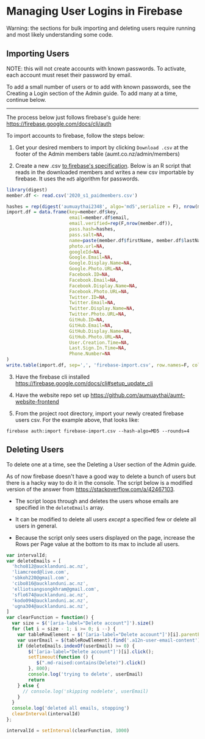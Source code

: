 # Managing User Logins in Firebase

Warning: the sections for bulk importing and deleting users require running and most likely understanding some code.

## Importing Users

NOTE: this will not create accounts with known passwords. To activate, each account must reset their password by email.

To add a small number of users or to add with known passwords, see the Creating a Login section of the Admin guide. To add many at a time, continue below.

***

The process below just follows firebase's guide here: https://firebase.google.com/docs/cli/auth

To import accounts to firebase, follow the steps below:

1. Get your desired members to import by clicking  `Download .csv`  at the footer of the Admin members table (aumt.co.nz/admin/members)

1. Create a new .csv [to firebase's specification](https://firebase.google.com/docs/cli/auth#CSV). Below is an R script that reads in the downloaded members and writes a new csv importable by firebase. It uses the `md5` algorithm for passwords.

```r
library(digest)
member.df <- read.csv('2020_s1_paidmembers.csv')

hashes = rep(digest('aumuaythai2348', algo='md5',serialize = F), nrow(member.df))
import.df = data.frame(key=member.df$key,
                       email=member.df$email,
                       email.verified=rep(F,nrow(member.df)),
                       pass.hash=hashes,
                       pass.salt=NA,
                       name=paste(member.df$firstName, member.df$lastName),
                       photo.url=NA,
                       googleId=NA,
                       Google.Email=NA,
                       Google.Display.Name=NA,
                       Google.Photo.URL=NA,
                       Facebook.ID=NA,
                       Facebook.Email=NA,
                       Facebook.Display.Name=NA,
                       Facebook.Photo.URL=NA,
                       Twitter.ID=NA,
                       Twitter.Email=NA,
                       Twitter.Display.Name=NA,
                       Twitter.Photo.URL=NA,
                       GitHub.ID=NA,
                       GitHub.Email=NA,
                       GitHub.Display.Name=NA,
                       GitHub.Photo.URL=NA,
                       User.Creation.Time=NA,
                       Last.Sign.In.Time=NA,
                       Phone.Number=NA
)
write.table(import.df, sep=',', 'firebase-import.csv', row.names=F, col.names = F, na='')
```

3. Have the firebase cli installed https://firebase.google.com/docs/cli#setup_update_cli

1. Have the website repo set up https://github.com/aumuaythai/aumt-website-frontend

1. From the project root directory, import your newly created firebase users csv. For the example above, that looks like:

```
firebase auth:import firebase-import.csv --hash-algo=MD5 --rounds=4
```


## Deleting Users

To delete one at a time, see the Deleting a User section of the Admin guide.

As of now firebase doesn't have a good way to delete a bunch of users but there is a hacky way to do it in the console. The script below is a modified version of the answer from  https://stackoverflow.com/a/42467103.

- The script loops through and deletes the users whose emails are specified in the `deleteEmails` array.

- It can be modified to delete all users *except* a specified few or delete all users in general.

- Because the script only sees users displayed on the page, increase the Rows per Page value at the bottom to its max to include all users.


```javascript
var intervalId;
var deleteEmails = [
  'hcho812@aucklanduni.ac.nz',
  'liamcreed@live.com',
  'sbkoh220@gmail.com',
  'cibo816@aucklanduni.ac.nz',
  'elliotsangsongkhram@gmail.com',
  'sflo674@aucklanduni.ac.nz',
  'kodo094@aucklanduni.ac.nz',
  'ugna304@aucklanduni.ac.nz',
]
var clearFunction = function() {
  var size = $('[aria-label="Delete account"]').size()
  for (let i = size - 1; i >= 0; i --) {
    var tableRowElement = $('[aria-label="Delete account"]')[i].parentElement.parentElement.parentElement.parentElement.parentElement.parentElement.parentElement
    var userEmail = $(tableRowElement).find('.a12n-user-email-content').text().trim()
    if (deleteEmails.indexOf(userEmail) >= 0) {
        $('[aria-label="Delete account"]')[i].click();
        setTimeout(function () {
           $(".md-raised:contains(Delete)").click()
        }, 800);
        console.log('trying to delete', userEmail)
        return
    } else {
      // console.log('skipping nodelete', userEmail)
    }
  }
  console.log('deleted all emails, stopping')
  clearInterval(intervalId)
};

intervalId = setInterval(clearFunction, 1000) 

```